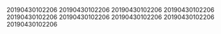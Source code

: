 20190430102206
20190430102206
20190430102206
20190430102206
20190430102206
20190430102206
20190430102206
20190430102206
20190430102206
